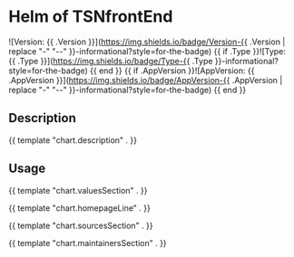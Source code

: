 # Helm of TSNfrontEnd

![Version: {{ .Version }}](https://img.shields.io/badge/Version-{{ .Version | replace "-" "--" }}-informational?style=for-the-badge)
{{ if .Type }}![Type: {{ .Type }}](https://img.shields.io/badge/Type-{{ .Type }}-informational?style=for-the-badge) {{ end }}
{{ if .AppVersion }}![AppVersion: {{ .AppVersion }}](https://img.shields.io/badge/AppVersion-{{ .AppVersion | replace "-" "--" }}-informational?style=for-the-badge) {{ end }}

## Description

{{ template "chart.description" . }}

## Usage

{{ template "chart.valuesSection" . }}

{{ template "chart.homepageLine" . }}

{{ template "chart.sourcesSection" . }}

{{ template "chart.maintainersSection" . }}